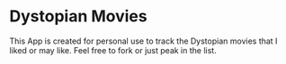 # Dystopian Movies 

This App is created for personal use to track the Dystopian movies that I liked or may like.
Feel free to fork or just peak in the list.